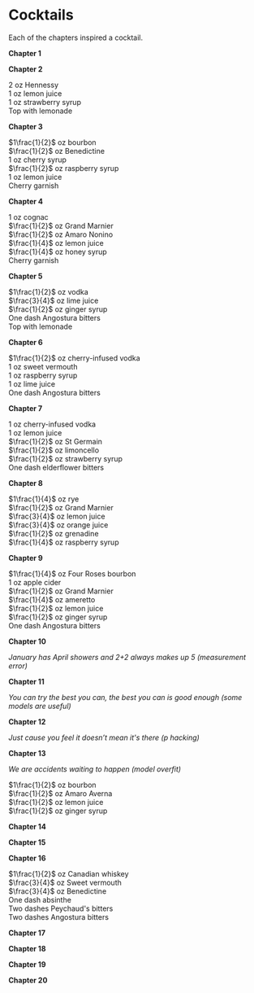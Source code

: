 

# Cocktails
<!-- and music -->

Each of the chapters inspired a cocktail.

<!-- , which could drunk while thinking about the chapter and listening to music. -->

**Chapter 1**



<!-- Album: Bright Eyes, *I'm Wide Awake, It's Morning* -->



**Chapter 2**

$2$ oz Hennessy  
$1$ oz lemon juice  
$1$ oz strawberry syrup  
Top with lemonade


**Chapter 3**

$1\frac{1}{2}$ oz bourbon  
$\frac{1}{2}$ oz Benedictine  
$1$ oz cherry syrup  
$\frac{1}{2}$ oz raspberry syrup  
$1$ oz lemon juice  
Cherry garnish

**Chapter 4**

$1$ oz cognac  
$\frac{1}{2}$ oz Grand Marnier  
$\frac{1}{2}$ oz Amaro Nonino  
$\frac{1}{4}$ oz lemon juice  
$\frac{1}{4}$ oz honey syrup  
Cherry garnish


**Chapter 5**

$1\frac{1}{2}$ oz vodka  
$\frac{3}{4}$ oz lime juice  
$\frac{1}{2}$ oz ginger syrup  
One dash Angostura bitters  
Top with lemonade

**Chapter 6**

$1\frac{1}{2}$ oz cherry-infused vodka  
$1$ oz sweet vermouth  
$1$ oz raspberry syrup  
$1$ oz lime juice  
One dash Angostura bitters  


**Chapter 7**

$1$ oz cherry-infused vodka  
$1$ oz lemon juice  
$\frac{1}{2}$ oz St Germain  
$\frac{1}{2}$ oz limoncello  
$\frac{1}{2}$ oz strawberry syrup  
One dash elderflower bitters  


**Chapter 8**

$1\frac{1}{4}$ oz rye  
$\frac{1}{2}$ oz Grand Marnier  
$\frac{3}{4}$ oz lemon juice  
$\frac{3}{4}$ oz orange juice  
$\frac{1}{2}$ oz grenadine  
$\frac{1}{4}$ oz raspberry syrup  



<!-- Album: The Strokes, *Last Nite* -->


**Chapter 9**


$1\frac{1}{4}$ oz Four Roses bourbon  
$1$ oz apple cider  
$\frac{1}{2}$ oz Grand Marnier  
$\frac{1}{4}$ oz ameretto  
$\frac{1}{2}$ oz lemon juice  
$\frac{1}{2}$ oz ginger syrup  
One dash Angostura bitters  

<!-- Album: Olivia Rodrigo, *good 4 u* -->


**Chapter 10**

*January has April showers and 2+2 always makes up 5 (measurement error)* 

<!-- Album: John Mayer, *Where the Light Is* -->


**Chapter 11**

*You can try the best you can, the best you can is good enough (some models are useful)*

<!-- Album: Sturgill Simpson, *Metamodern Sounds in Country Music* -->


**Chapter 12**

*Just cause you feel it doesn’t mean it's there (p hacking)*

<!-- Album: Chance the Rapper, *Coloring Book* -->


**Chapter 13**

*We are accidents waiting to happen (model overfit)*

$1\frac{1}{2}$ oz bourbon  
$\frac{1}{2}$ oz Amaro Averna  
$\frac{1}{2}$ oz lemon juice  
$\frac{1}{2}$ oz ginger syrup

<!-- Album: Jay Z, *The Black Album* -->


**Chapter 14**


**Chapter 15**


**Chapter 16**

$1\frac{1}{2}$ oz Canadian whiskey  
$\frac{3}{4}$ oz Sweet vermouth  
$\frac{3}{4}$ oz Benedictine  
One dash absinthe  
Two dashes Peychaud's bitters  
Two dashes Angostura bitters


**Chapter 17**


**Chapter 18**


**Chapter 19**


**Chapter 20**

